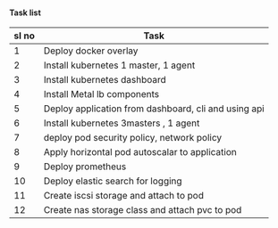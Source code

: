 #### Task list


| sl no| Task |
| -- | --|
|1 | Deploy docker overlay|
|2| Install kubernetes 1 master, 1 agent|
|3| Install kubernetes dashboard |
|4| Install Metal lb components |
|5| Deploy application from dashboard, cli and using api |
|6| Install kubernetes 3masters , 1 agent |
|7| deploy pod security policy, network policy|
|8| Apply horizontal pod autoscalar to application |
|9| Deploy prometheus|
|10| Deploy elastic search for logging|
|11| Create iscsi storage and attach to pod |
|12| Create nas storage class and attach pvc to pod |
